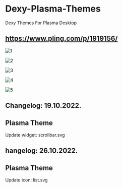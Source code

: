 # Dexy-Plasma-Themes

Dexy Themes For Plasma Desktop

https://www.pling.com/p/1919156/
---------------------------------

![1](https://user-images.githubusercontent.com/45247573/195152945-b005a7f7-d460-4205-a101-009010a13cea.png)

![2](https://user-images.githubusercontent.com/45247573/195152562-9cecc1d9-5a2a-478e-9a8d-962784e32f9b.png)

![3](https://user-images.githubusercontent.com/45247573/195152653-59a47253-3cb7-45da-9370-a6db56353748.png)

![4](https://user-images.githubusercontent.com/45247573/195152721-415be6a1-3a49-4517-a7dc-b7bc5be5eb92.png)

![5](https://user-images.githubusercontent.com/45247573/195153860-b5fc4561-c575-48ce-b125-b696af247810.png)


Changelog: 19.10.2022.
---------------------

Plasma Theme
------------

Update widget: scrollbar.svg

hangelog: 26.10.2022.
---------------------

Plasma Theme
------------

Update icon: list.svg






